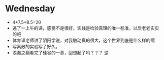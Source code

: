 # Wednesday

- 4+7.5+8.5=20
- 逃了一上午的课，感觉不是很好，实践是检验真理的唯一标准，以后老老实实的吧
- 体育课老师讲了阴阳学说，对我触动真的很大，这个世界到底是什么样的啊
- 写离散的实验写了好久。
- 浪潮之巅看完了硅谷的一章，回想起了吗？？？    逆
